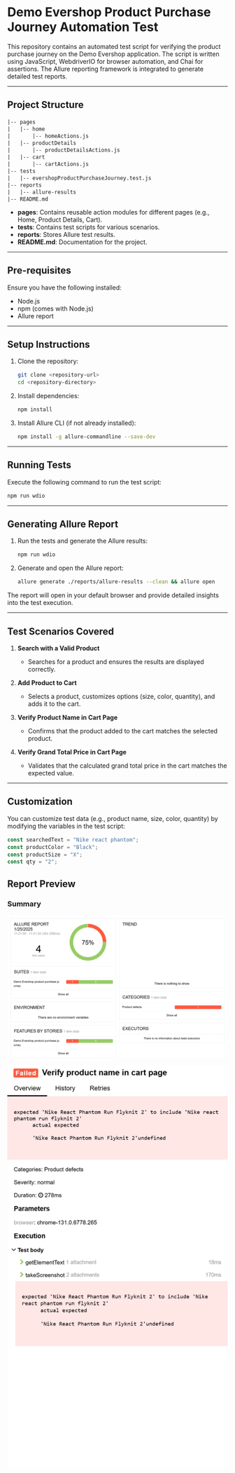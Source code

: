 # Demo Evershop Product Purchase Journey Automation Test

This repository contains an automated test script for verifying the product purchase journey on the Demo Evershop application. The script is written using JavaScript, WebdriverIO for browser automation, and Chai for assertions. The Allure reporting framework is integrated to generate detailed test reports.

---

## Project Structure

```
|-- pages
|   |-- home
|       |-- homeActions.js
|   |-- productDetails
|       |-- productDetailsActions.js
|   |-- cart
|       |-- cartActions.js
|-- tests
|   |-- evershopProductPurchaseJourney.test.js
|-- reports
|   |-- allure-results
|-- README.md
```

- **pages**: Contains reusable action modules for different pages (e.g., Home, Product Details, Cart).
- **tests**: Contains test scripts for various scenarios.
- **reports**: Stores Allure test results.
- **README.md**: Documentation for the project.

---

## Pre-requisites

Ensure you have the following installed:

- Node.js
- npm (comes with Node.js)
- Allure report

---

## Setup Instructions

1. Clone the repository:
   ```bash
   git clone <repository-url>
   cd <repository-directory>
   ```

2. Install dependencies:
   ```bash
   npm install
   ```

3. Install Allure CLI (if not already installed):
   ```bash
   npm install -g allure-commandline --save-dev
   ```

---

## Running Tests

Execute the following command to run the test script:
```bash
npm run wdio
```

---

## Generating Allure Report

1. Run the tests and generate the Allure results:
   ```bash
   npm run wdio
   ```

2. Generate and open the Allure report:
   ```bash
   allure generate ./reports/allure-results --clean && allure open
   ```

The report will open in your default browser and provide detailed insights into the test execution.

---

## Test Scenarios Covered

1. **Search with a Valid Product**
   - Searches for a product and ensures the results are displayed correctly.

2. **Add Product to Cart**
   - Selects a product, customizes options (size, color, quantity), and adds it to the cart.

3. **Verify Product Name in Cart Page**
   - Confirms that the product added to the cart matches the selected product.

4. **Verify Grand Total Price in Cart Page**
   - Validates that the calculated grand total price in the cart matches the expected value.

---

## Customization

You can customize test data (e.g., product name, size, color, quantity) by modifying the variables in the test script:

```javascript
const searchedText = "Nike react phantom";
const productColor = "Black";
const productSize = "X";
const qty = "2";
```
## Report Preview

### Summary
![summary](screenshot/Allure_Report.png)

![test_cases](screenshot/Allure_Report(test_cases).png)



